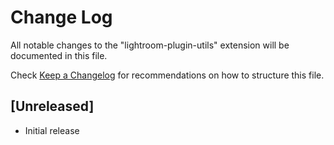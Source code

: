 # Change Log
All notable changes to the "lightroom-plugin-utils" extension will be documented in this file.

Check [Keep a Changelog](http://keepachangelog.com/) for recommendations on how to structure this file.

## [Unreleased]
- Initial release